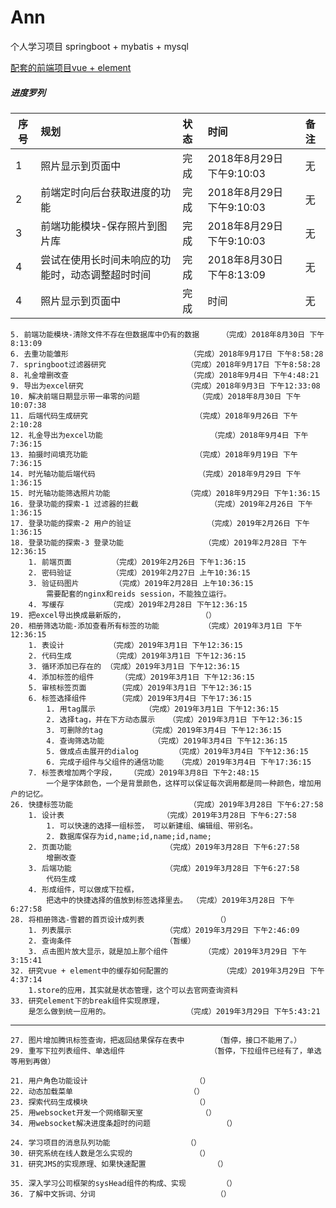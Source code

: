 # Ann
个人学习项目 springboot + mybatis + mysql

[配套的前端项目vue + element](https://github.com/Shangyangyang/AnnFront)

##### 进度罗列
序号|规划|状态|时间|备注
--|:--|:--|:--|:--
1|照片显示到页面中|完成|2018年8月29日 下午9:10:03|无
2|前端定时向后台获取进度的功能|完成|2018年8月29日 下午9:10:03|无
3|前端功能模块-保存照片到图片库|完成|2018年8月29日 下午9:10:03|无
4|尝试在使用长时间未响应的功能时，动态调整超时时间|完成|2018年8月30日 下午8:13:09|无
4|照片显示到页面中|完成|时间|无

	5. 前端功能模块-清除文件不存在但数据库中仍有的数据		（完成）2018年8月30日 下午8:13:09
	6. 去重功能雏形							（完成）2018年9月17日 下午8:58:28
	7. springboot过滤器研究					（完成）2018年9月17日 下午8:58:28
	8. 礼金增删改查							（完成）2018年9月4日 下午4:48:21
	9. 导出为excel研究						（完成）2018年9月3日 下午12:33:08
	10. 解决前端日期显示带一串零的问题				（完成）2018年8月30日 下午10:07:38
	11. 后端代码生成研究						（完成）2018年9月26日 下午2:10:28
	12. 礼金导出为excel功能						（完成）2018年9月4日 下午7:36:15
	13. 拍摄时间填充功能						（完成）2018年9月19日 下午7:36:15
	14. 时光轴功能后端代码						（完成）2018年9月29日 下午1:36:15
	15. 时光轴功能筛选照片功能					（完成）2018年9月29日 下午1:36:15
	16. 登录功能的探索-1 过滤器的拦截				（完成）2019年2月26日 下午1:36:15
	17. 登录功能的探索-2 用户的验证					（完成）2019年2月26日 下午1:36:15
	18. 登录功能的探索-3 登录功能					（完成）2019年2月28日 下午12:36:15
		1. 前端页面			（完成）2019年2月26日 下午1:36:15
		2. 密码验证			（完成）2019年2月27日 上午10:36:15
		3. 验证码图片		（完成）2019年2月28日 上午10:36:15
			需要配套的nginx和reids session，不能独立运行。
		4. 写缓存			（完成）2019年2月28日 下午12:36:15
	19. 把excel导出换成最新版的，					（）
	20. 相册筛选功能-添加查看所有标签的功能			（完成）2019年3月1日 下午12:36:15
		1. 表设计			（完成）2019年3月1日 下午12:36:15
		2. 代码生成			（完成）2019年3月1日 下午12:36:15
		3. 循环添加已存在的	（完成）2019年3月1日 下午12:36:15
		4. 添加标签的组件		（完成）2019年3月1日 下午12:36:15
		5. 审核标签页面		（完成）2019年3月1日 下午12:36:15
		6. 标签选择组件		（完成）2019年3月4日 下午17:36:15
			1. 用tag展示			（完成）2019年3月1日 下午12:36:15
			2. 选择tag，并在下方动态展示	（完成）2019年3月1日 下午12:36:15
			3. 可删除的tag			（完成）2019年3月4日 下午12:36:15
			4. 查询筛选功能			（完成）2019年3月4日 下午12:36:15
			5. 做成点击展开的dialog		（完成）2019年3月4日 下午12:36:15
			6. 完成子组件与父组件的通信功能	（完成）2019年3月4日 下午17:36:15
		7. 标签表增加两个字段，	（完成）2019年3月8日 下午2:48:15
			一个是字体颜色，一个是背景颜色，这样可以保证每次调用都是同一种颜色，增加用户的记忆。
	26. 快捷标签功能							（完成）2019年3月28日 下午6:27:58
		1. 设计表						（完成）2019年3月28日 下午6:27:58
			1. 可以快速的选择一组标签， 可以新建组、编辑组、带别名。
			2. 数据库保存为id,name;id,name;id,name;
		2. 页面功能						（完成）2019年3月28日 下午6:27:58
			增删改查
		3. 后端功能						（完成）2019年3月28日 下午6:27:58
			代码生成
		4. 形成组件，可以做成下拉框，
			把选中的快捷选择的值放到标签选择里去。	（完成）2019年3月28日 下午6:27:58
	28. 将相册筛选-雪碧的首页设计成列表				（）
		1. 列表展示						（完成）2019年3月29日 下午2:46:09
		2. 查询条件						（暂缓）
		3. 点击图片放大显示，就是加上那个组件		（完成）2019年3月29日 下午3:15:41
	32. 研究vue + element中的缓存如何配置的			（完成）2019年3月29日 下午4:37:14
		1.store的应用，其实就是状态管理，这个可以去官网查询资料
	33. 研究element下的break组件实现原理，
		是怎么做到统一应用的。					（完成）2019年3月29日 下午5:43:21
----
	27. 图片增加腾讯标签查询，把返回结果保存在表中		（暂停，接口不能用了。）
	29. 重写下拉列表组件、单选组件					（暂停，下拉组件已经有了，单选等用到再做）
	
	21. 用户角色功能设计						（）
	22. 动态加载菜单							（）
	23. 探索代码生成模块						（）
	25. 用websocket开发一个网络聊天室				（）
	34. 用websocket解决进度条超时的问题				（）
	
	24. 学习项目的消息队列功能					（）
	30. 研究系统在线人数是怎么实现的				（）
	31. 研究JMS的实现原理、如果快速配置				（）
	
	35. 深入学习公司框架的sysHead组件的构成、实现		（）
	36. 了解中文拆词、分词							（）
	
	
	
	
	
	
	
	
	
	
	
	
	
	
	
	
	
	
	
	
	
	